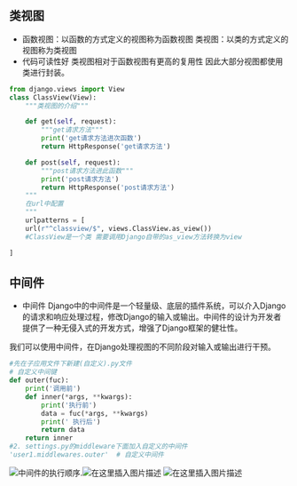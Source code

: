 ﻿## 类视图
 

 - 函数视图：以函数的方式定义的视图称为函数视图
	类视图：以类的方式定义的视图称为类视图
 - 代码可读性好
	类视图相对于函数视图有更高的复用性
	因此大部分视图都使用类进行封装。
	

```python
from django.views import View
class ClassView(View):
    """类视图的介绍"""

    def get(self, request):
        """get请求方法"""
        print('get请求方法进次函数')
        return HttpResponse('get请求方法')

    def post(self, request):
        """post请求方法进此函数"""
        print('post请求方法')
        return HttpResponse('post请求方法')
    """
	在url中配置
	"""
	urlpatterns = [
    url(r"^classview/$", views.ClassView.as_view())
    #ClassView是一个类 需要调用Django自带的as_view方法转换为view

]
```
## 中间件

 - 中间件
Django中的中间件是一个轻量级、底层的插件系统，可以介入Django的请求和响应处理过程，修改Django的输入或输出。中间件的设计为开发者提供了一种无侵入式的开发方式，增强了Django框架的健壮性。

我们可以使用中间件，在Django处理视图的不同阶段对输入或输出进行干预。

```python
#先在子应用文件下新建(自定义).py文件
# 自定义中间键
def outer(fuc):
    print('调用前')
    def inner(*args, **kwargs):
        print('执行前')
        data = fuc(*args, **kwargs)
        print(' 执行后')
        return data
    return inner
#2. settings.py的middleware下面加入自定义的中间件
'user1.middlewares.outer'  # 自定义中间件
```
![中间件的执行顺序](https://img-blog.csdnimg.cn/20200603180129729.png?x-oss-process=image/watermark,type_ZmFuZ3poZW5naGVpdGk,shadow_10,text_aHR0cHM6Ly9ibG9nLmNzZG4ubmV0L1NPUllVU0hJS0lOQU1J,size_16,color_FFFFFF,t_70).![在这里插入图片描述](https://img-blog.csdnimg.cn/20200603180659121.png?x-oss-process=image/watermark,type_ZmFuZ3poZW5naGVpdGk,shadow_10,text_aHR0cHM6Ly9ibG9nLmNzZG4ubmV0L1NPUllVU0hJS0lOQU1J,size_16,color_FFFFFF,t_70)
![在这里插入图片描述](https://img-blog.csdnimg.cn/20200603181245183.png?x-oss-process=image/watermark,type_ZmFuZ3poZW5naGVpdGk,shadow_10,text_aHR0cHM6Ly9ibG9nLmNzZG4ubmV0L1NPUllVU0hJS0lOQU1J,size_16,color_FFFFFF,t_70)

